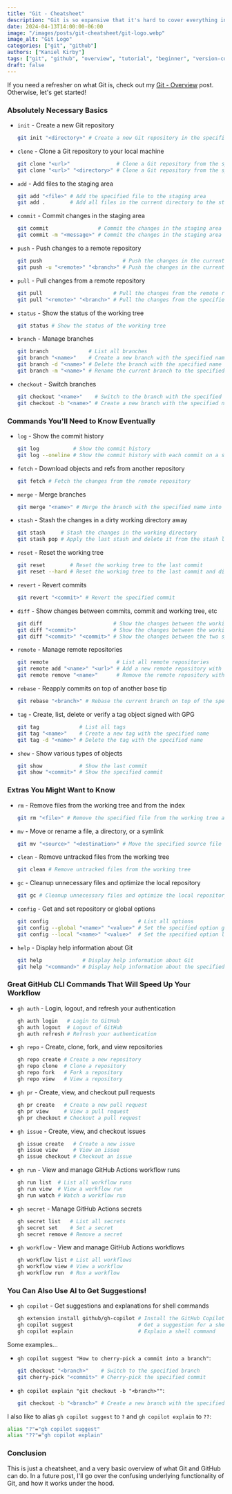 ```yaml
---
title: "Git - Cheatsheet"
description: "Git is so expansive that it's hard to cover everything in a single blog post. However, as promised, here's the cheatsheet."
date: 2024-04-13T14:00:00-06:00
image: "/images/posts/git-cheatsheet/git-logo.webp"
image_alt: "Git Logo"
categories: ["git", "github"]
authors: ["Kaniel Kirby"]
tags: ["git", "github", "overview", "tutorial", "beginner", "version-control", "source-control", "cheatsheet"]
draft: false
---
```


If you need a refresher on what Git is, check out my [Git - Overview](/posts/git-overview) post. Otherwise, let's get started!

### Absolutely Necessary Basics

- `init` - Create a new Git repository
  ```bash
  git init "<directory>" # Create a new Git repository in the specified directory (default: current directory)
  ```
- `clone` - Clone a Git repository to your local machine
  ```bash
  git clone "<url>"               # Clone a Git repository from the specified URL
  git clone "<url>" "<directory>" # Clone a Git repository from the specified URL into the specified directory
  ```
- `add` - Add files to the staging area
  ```bash
  git add "<file>" # Add the specified file to the staging area
  git add .        # Add all files in the current directory to the staging area
  ```
- `commit` - Commit changes in the staging area
  ```bash
  git commit                # Commit the changes in the staging area
  git commit -m "<message>" # Commit the changes in the staging area with the specified message
  ```
- `push` - Push changes to a remote repository
  ```bash
  git push                          # Push the changes in the current branch to the remote repository
  git push -u "<remote>" "<branch>" # Push the changes in the current branch to the specified remote repository and branch
  ```
- `pull` - Pull changes from a remote repository
  ```bash
  git pull                       # Pull the changes from the remote repository into the current branch
  git pull "<remote>" "<branch>" # Pull the changes from the specified remote repository and branch into the current branch
  ```
- `status` - Show the status of the working tree
  ```bash
  git status # Show the status of the working tree
  ```
- `branch` - Manage branches
  ```bash
  git branch             # List all branches
  git branch "<name>"    # Create a new branch with the specified name
  git branch -d "<name>" # Delete the branch with the specified name
  git branch -m "<name>" # Rename the current branch to the specified name
  ```
- `checkout` - Switch branches
  ```bash
  git checkout "<name>"    # Switch to the branch with the specified name
  git checkout -b "<name>" # Create a new branch with the specified name and switch to it
  ```

### Commands You'll Need to Know Eventually

- `log` - Show the commit history
  ```bash
  git log           # Show the commit history
  git log --oneline # Show the commit history with each commit on a single line
  ```
- `fetch` - Download objects and refs from another repository
  ```bash
  git fetch # Fetch the changes from the remote repository
  ```
- `merge` - Merge branches
  ```bash
  git merge "<name>" # Merge the branch with the specified name into the current branch
  ```
- `stash` - Stash the changes in a dirty working directory away
  ```bash
  git stash     # Stash the changes in the working directory
  git stash pop # Apply the last stash and delete it from the stash list
  ```
- `reset` - Reset the working tree
  ```bash
  git reset        # Reset the working tree to the last commit
  git reset --hard # Reset the working tree to the last commit and discard all changes
  ```
- `revert` - Revert commits
  ```bash
  git revert "<commit>" # Revert the specified commit
  ```
- `diff` - Show changes between commits, commit and working tree, etc
  ```bash
  git diff                       # Show the changes between the working tree and the last commit
  git diff "<commit>"            # Show the changes between the working tree and the specified commit
  git diff "<commit>" "<commit>" # Show the changes between the two specified commits
  ```
- `remote` - Manage remote repositories
  ```bash
  git remote                      # List all remote repositories
  git remote add "<name>" "<url>" # Add a new remote repository with the specified name and URL
  git remote remove "<name>"      # Remove the remote repository with the specified name
  ```
- `rebase` - Reapply commits on top of another base tip
  ```bash
  git rebase "<branch>" # Rebase the current branch on top of the specified branch
  ```
- `tag` - Create, list, delete or verify a tag object signed with GPG
  ```bash
  git tag             # List all tags
  git tag "<name>"    # Create a new tag with the specified name
  git tag -d "<name>" # Delete the tag with the specified name


  ```
- `show` - Show various types of objects
  ```bash
  git show            # Show the last commit
  git show "<commit>" # Show the specified commit
  ```

### Extras You Might Want to Know

- `rm` - Remove files from the working tree and from the index
  ```bash
  git rm "<file>" # Remove the specified file from the working tree and from the index
  ```
- `mv` - Move or rename a file, a directory, or a symlink
  ```bash
  git mv "<source>" "<destination>" # Move the specified source file to the specified destination
  ```
- `clean` - Remove untracked files from the working tree
  ```bash
  git clean # Remove untracked files from the working tree
  ```
- `gc` - Cleanup unnecessary files and optimize the local repository
  ```bash
  git gc # Cleanup unnecessary files and optimize the local repository
  ```
- `config` - Get and set repository or global options
  ```bash
  git config                             # List all options
  git config --global "<name>" "<value>" # Set the specified option globally
  git config --local "<name>" "<value>"  # Set the specified option locally
  ```
- `help` - Display help information about Git
  ```bash
  git help             # Display help information about Git
  git help "<command>" # Display help information about the specified command
  ```

### Great GitHub CLI Commands That Will Speed Up Your Workflow

- `gh auth` - Login, logout, and refresh your authentication
  ```bash
  gh auth login   # Login to GitHub
  gh auth logout  # Logout of GitHub
  gh auth refresh # Refresh your authentication
  ```
- `gh repo` - Create, clone, fork, and view repositories
  ```bash
  gh repo create # Create a new repository
  gh repo clone  # Clone a repository
  gh repo fork   # Fork a repository
  gh repo view   # View a repository
  ```
- `gh pr` - Create, view, and checkout pull requests
  ```bash
  gh pr create   # Create a new pull request
  gh pr view     # View a pull request
  gh pr checkout # Checkout a pull request
  ```
- `gh issue` - Create, view, and checkout issues
  ```bash
  gh issue create   # Create a new issue
  gh issue view     # View an issue
  gh issue checkout # Checkout an issue
  ```
- `gh run` - View and manage GitHub Actions workflow runs
  ```bash
  gh run list  # List all workflow runs
  gh run view  # View a workflow run
  gh run watch # Watch a workflow run
  ```
- `gh secret` - Manage GitHub Actions secrets
  ```bash
  gh secret list   # List all secrets
  gh secret set    # Set a secret
  gh secret remove # Remove a secret
  ```
- `gh workflow` - View and manage GitHub Actions workflows
  ```bash
  gh workflow list # List all workflows
  gh workflow view # View a workflow
  gh workflow run  # Run a workflow
  ```

### You Can Also Use AI to Get Suggestions!

- `gh copilot` - Get suggestions and explanations for shell commands
  ```bash
  gh extension install github/gh-copilot # Install the GitHub Copilot extension
  gh copilot suggest                     # Get a suggestion for a shell command
  gh copilot explain                     # Explain a shell command
  ```

Some examples...

- `gh copilot suggest "How to cherry-pick a commit into a branch"`:
  ```bash
  git checkout "<branch>"    # Switch to the specified branch
  git cherry-pick "<commit>" # Cherry-pick the specified commit
  ```
- `gh copilot explain "git checkout -b "<branch>""`:
  ```bash
  git checkout -b "<branch>" # Create a new branch with the specified name and switch to it
  ```

I also like to alias `gh copilot suggest` to `?` and `gh copilot explain` to `??`:

```bash
alias "?"="gh copilot suggest"
alias "??"="gh copilot explain"
```

### Conclusion

This is just a cheatsheet, and a very basic overview of what Git and GitHub can do. In a future post, I'll go over the confusing underlying functionality of Git, and how it works under the hood.
